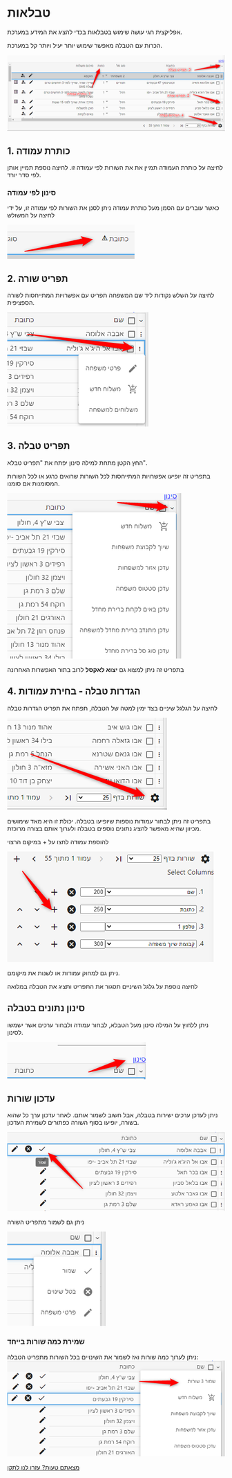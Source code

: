 # טבלאות
אפליקצית חגי עושה שימוש בטבלאות בכדי להציג את המידע במערכת.

הכרות עם הטבלה מאפשר שימוש יותר יעיל ויותר קל במערכת.

![](./2020-10-07_08h28_47.png)
## 1. כותרת עמודה
לחיצה על כותרת העמודה תמיין את את השורות לפי עמודה זו. לחיצה נוספת תמיין אותן לפי סדר יורד.

### סינון לפי עמודה
כאשר עוברים עם הסמן מעל כותרת עמודה ניתן לסנן את השורות לפי עמודה זו, על ידי לחיצה על המשולש

![](./2020-10-07_08h34_21.png)

## 2. תפריט שורה
לחיצה על השלש נקודות ליד שם המשפחה תפריט עם אפשרויות המתייחסות לשורה הספציפית.

![](./2020-10-07_08h36_45.png)

## 3. תפריט טבלה
החץ הקטן מתחת למילה סינון יפתח את "תפריט טבלא".

בתפריט זה יופיעו אפשרויות המתייחסות לכל השורות שרואים כרגע או לכל השורות המסומנות אם סומנו.

![](./2020-10-07_08h38_34.png)

בתפריט זה ניתן למצוא גם **יצוא לאקסל** לרוב בתור האפשרות האחרונה

## 4. הגדרות טבלה - בחירת עמודות
לחיצה על הגלגל שיניים בצד ימין למטה של הטבלה, תפתח את תפריט הגדרות טבלה

![](./2020-10-07_08h50_20.png)

בתפריט זה ניתן לבחור עמודות נוספות שיופיעו בטבלה. יכולת זו היא מאד שימושים מכיוון שהיא מאפשר להציג נתונים נוספים בטבלה ולערוך אותם בצורה מרוכזת.

להוספת עמודה לחצו על + במיקום הרצוי

![](./2020-10-07_08h51_40.png)

ניתן גם למחוק עמודות או לשנות את מיקומם.

לחיצה נוספת על גלגל השיניים תסגור את התפריט ותציג את הטבלה במלואה

## סינון נתונים בטבלה
ניתן ללחוץ על המילה סינון מעל הטבלא, לבחור עמודה ולבחור ערכים אשר ישמשו לסינון.

![](./2020-10-07_08h54_15.png)

## עדכון שורות
ניתן לעדכן ערכים ישירות בטבלה, אבל חשוב לשמור אותם.
לאחר עדכון ערך כל שהוא בשורה, יופיעו בסוף השורה כפתורים לשמירת העדכון. 

![](./2020-10-07_08h56_31.png)

ניתן גם לשמור מתפריט השורה

![](./2020-10-07_08h57_05.png)

### שמירת כמה שורות בייחד
ניתן לערוך כמה שורות ואז לשמור את השינויים בכל השורות מתפריט הטבלה:
![](./2020-10-07_08h58_06.png)


[מצאתם טעות? עזרו לנו לתקן](https://github.com/noam-honig/food-basket-delivery/tree/master/docs/guide/use-table.md)